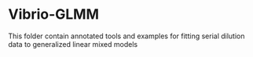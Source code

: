 # Vibrio-GLMM
This folder contain annotated tools and examples for fitting serial dilution data to generalized linear mixed models
